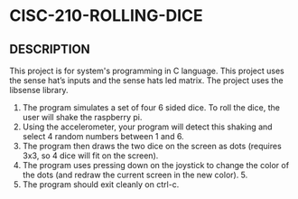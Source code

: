 # CISC-210-ROLLING-DICE
## DESCRIPTION
This project is for system's programming in C language.
This project uses the sense hat’s inputs and the sense hats led matrix. The project uses the libsense library.

1. The program simulates a set of four 6 sided dice. To roll the dice, the user will shake the raspberry pi. 
2. Using the accelerometer, your program will detect this shaking and select 4 random numbers between 1 and 6.  
3. The program then draws the two dice on the screen as dots (requires 3x3, so 4 dice will fit on the screen). 
4. The program uses pressing down on the joystick to change the color of the dots (and redraw the current screen in the new color).  5.
5. The program should exit cleanly on ctrl-c.
